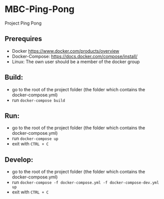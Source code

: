 # MBC-Ping-Pong
Project Ping Pong

## Prerequires
- Docker https://www.docker.com/products/overview
- Docker-Compose: https://docs.docker.com/compose/install/
- Linux: The own user should be a member of the docker group

## Build:
- go to the root of the project folder (the folder which contains the docker-compose.yml)
- run `docker-compose build`

## Run:
- go to the root of the project folder (the folder which contains the docker-compose.yml)
- run `docker-compose up`
- exit with `CTRL + C`

## Develop:
- go to the root of the project folder (the folder which contains the docker-compose.yml)
- run `docker-compose -f docker-compose.yml -f docker-compose-dev.yml up`
- exit with `CTRL + C`
